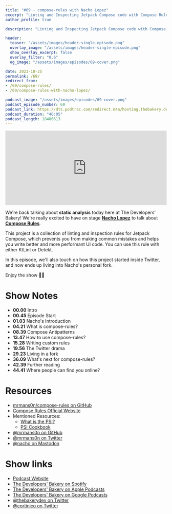 ```yaml
---
title: "#69 - compose-rules with Nacho Lopez"
excerpt: "Linting and Inspecting Jetpack Compose code with Compose Rules and Nacho Lopez"
author_profile: true

description: "Linting and Inspecting Jetpack Compose code with Compose Rules and Nacho Lopez"

header:
  teaser: "/assets/images/header-single-episode.png"
  overlay_image: "/assets/images/header-single-episode.png"
  show_overlay_excerpt: false
  overlay_filter: "0.6"
  og_image: "/assets/images/episodes/69-cover.png"

date: 2023-10-25
permalink: /69/
redirect_from:
- /69/compose-rules/
- /69/compose-rules-with-nacho-lopez/

podcast_image: "/assets/images/episodes/69-cover.png"
podcast_episode_number: 69
podcast_link: https://dts.podtrac.com/redirect.m4a/hosting.thebakery.dev/69-thedevelopersbakery-compose-rules.m4a
podcast_duration: "46:05"
podcast_length: 18486613
---
```


<iframe src="https://open.spotify.com/embed-podcast/show/4jV6Yoz7D38sZJlYMzJm3k" width="100%" height="232" frameborder="0" allowtransparency="true" allow="encrypted-media"></iframe>

We're back talking about **static analysis** today here at The Developers' Bakery! We're really excited to have on stage [**Nacho Lopez**](https://twitter.com/mrmans0n) to talk about [**Compose Rules**](https://github.com/mrmans0n/compose-rules). 

This project is a collection of linting and inspection rules for Jetpack Compose, which prevents you from making common mistakes and helps you write better and more performant UI code.
You can use this rule with either KtLint or Detekt.

In this episode, we'll also touch on how this project started inside Twitter, and now ends up living into Nacho's personal fork.

Enjoy the show 👨‍🍳

# Show Notes

- **00.00** Intro
- **00.45** Episode Start
- **01.03** Nacho's Introduction
- **04.21** What is compose-rules?
- **08.39** Compose Antipatterns
- **13.47** How to use compose-rules?
- **15.28** Writing custom rules
- **19.56** The Twitter drama
- **29.23** Living in a fork
- **36.09** What's next for compose-rules?
- **42.39** Further reading
- **44.41** Where people can find you online?

# Resources

* <i class="fab fa-github"></i> [mrmans0n/compose-rules on GitHub](https://github.com/mrmans0n/compose-rules)
* <i class="fas fa-link"></i> [Compose Rules Official Website](https://mrmans0n.github.io/compose-rules/)
* Mentioned Resources:
    * <i class="fas fa-link"></i> [What is the PSI?](https://plugins.jetbrains.com/docs/intellij/psi.html)
    * <i class="fas fa-link"></i> [PSI Cookbook](https://plugins.jetbrains.com/docs/intellij/psi-cookbook.html)
* <i class="fab fa-github"></i> [@mrmans0n on GitHub](https://github.com/mrmans0n)
* <i class="fab fa-twitter"></i> [@mrmans0n on Twitter](https://twitter.com/mrmans0n)
* <i class="fab fa-mastodon"></i> [@nacho on Mastodon](https://androiddev.social/@nacho)

# Show links

* <i class="fas fa-link"></i> [Podcast Website](https://thebakery.dev)
* <i class="fab fa-spotify"></i> [The Developers' Bakery on Spotify](https://open.spotify.com/show/4jV6Yoz7D38sZJlYMzJm3k?si=AL3ske_0R_CKlEScMhYhug)
* <i class="fas fa-podcast"></i> [The Developers' Bakery on Apple Podcasts](https://podcasts.apple.com/us/podcast/the-developers-bakery/id1542849034)
* <i class="fab fa-google-play"></i> [The Developers' Bakery on Google Podcasts](https://podcasts.google.com/feed/aHR0cHM6Ly90aGViYWtlcnkuZGV2L3BvZGNhc3QueG1s)
* <i class="fab fa-twitter"></i> [@thebakerydev on Twitter](https://twitter.com/thebakerydev)
* <i class="fab fa-twitter"></i> [@cortinico on Twitter](https://twitter.com/cortinico)